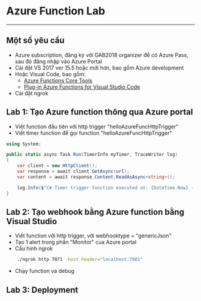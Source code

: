 # Azure Function Lab
---
## Một số yêu cầu

- Azure subscription, đăng ký với GAB2018 organizer để có Azure Pass, sau đó đăng nhập vào Azure Portal
- Cài đặt VS 2017 ver 15.5 hoặc mới hơn, bao gồm Azure development
- Hoặc Visual Code, bao gồm:
    + [Azure Functions Core Tools](https://docs.microsoft.com/en-us/azure/azure-functions/functions-run-local)
    + [Plug-in Azure Functions for Visual Studio Code](https://github.com/Microsoft/vscode-azurefunctions)
- Cài đặt ngrok

## Lab 1: Tạo Azure function thông qua Azure portal

- Viết function đầu tiên với http trigger "helloAzureFuncHttpTrigger"
- Viết timer function để gọi function "helloAzureFuncHttpTrigger"
```C#
using System;

public static async Task Run(TimerInfo myTimer, TraceWriter log)
{
    var client = new HttpClient();
    var response = await client.GetAsync(url);
    var content = await response.Content.ReadAsAsync<string>();

    log.Info($"C# Timer trigger function executed at: {DateTime.Now} - " + content);
}
```

## Lab 2: Tạo webhook bằng Azure function bằng Visual Studio
- Viết function với http trigger, với webhooktype = "genericJson"
- Tạo 1 alert trong phần "Monitor" cua Azure portal
- Cấu hinh ngrok
```bash
    ./ngrok http 7071 -host-header="localhost:7001"
```
- Chạy function va debug

## Lab 3: Deployment
